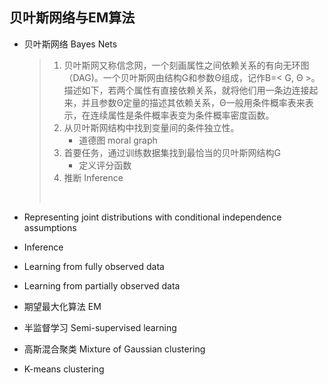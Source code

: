## 贝叶斯网络与EM算法

- 贝叶斯网络 Bayes Nets

  > 1. 贝叶斯网又称信念网，一个刻画属性之间依赖关系的有向无环图（DAG)。一个贝叶斯网由结构G和参数Θ组成，记作B=< G, Θ >。描述如下，若两个属性有直接依赖关系，就将他们用一条边连接起来，并且参数Θ定量的描述其依赖关系，Θ一般用条件概率表来表示，在连续属性是条件概率表变为条件概率密度函数。
  > 2. 从贝叶斯网结构中找到变量间的条件独立性。
  >    - 道德图 moral graph
  > 3. 首要任务，通过训练数据集找到最恰当的贝叶斯网结构G
  >    - 定义评分函数
  > 4. 推断 Inference
  >
  > ​

- Representing joint distributions with conditional independence assumptions

- Inference

- Learning from fully observed data

- Learning from partially observed data

- 期望最大化算法 EM

- 半监督学习 Semi-supervised learning

- 高斯混合聚类 Mixture of Gaussian clustering

- K-means clustering